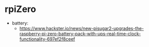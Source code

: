 # rpiZero

* battery:
   * https://www.hackster.io/news/new-pisugar2-upgrades-the-raspberry-pi-zero-battery-pack-with-ups-real-time-clock-functionality-697ef2f8ceef
